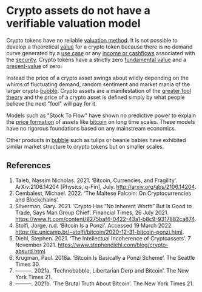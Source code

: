 # Crypto assets do not have a verifiable valuation model
Crypto tokens have no reliable [valuation method](../concepts/valuation-model.md). It is not possible to develop a theoretical [value](../concepts/value.md) for a crypto token because there is no demand curve generated by a [use case](../concepts/use-value.md) or any [income or cashflows](../concepts/income-cashflows.md) associated with the [security](../concepts/security.md). Crypto tokens have a strictly zero [fundamental value](../concepts/fundamental-value.md) and a [present-value](../concepts/present-value.md) of zero.

Instead the price of a crypto asset swings about wildly depending on the whims of fluctuating demand, random sentiment and market mania of the larger crypto [bubble](../concepts/bubble.md). Crypto assets are a manifestation of the [greater fool theory](../concepts/greater-fool-theory.md) and the price of a crypto asset is defined simply by what people believe the next "fool" will pay for it.

Models such as "Stock To Flow" have shown no predictive power to explain the [price formation](../concepts/price-formation.md) of assets like [bitcoin](../concepts/bitcoin.md) on long time scales. These models have no rigorous foundations based on any mainstream economics.
 
Other products in [bubble](../concepts/bubble.md) such as tulips or beanie babies have exhibited similar market structure to crypto tokens but on smaller scales.

## References
1. Taleb, Nassim Nicholas. 2021. ‘Bitcoin, Currencies, and Fragility’. ArXiv:2106.14204 [Physics, q-Fin], July. http://arxiv.org/abs/2106.14204.
1. Cembalest, Michael. 2022. ‘The Maltese Falcoin: On Cryptocurrencies and Blockchains’.
1. Silverman, Gary. 2021. ‘Crypto Has “No Inherent Worth” But Is Good to Trade, Says Man Group Chief’. Financial Times, 26 July 2021. https://www.ft.com/content/9275baf4-0422-43a1-b8c9-9317882ca874.
1. Stolfi, Jorge. n.d. ‘Bitcoin Is a Ponzi’. Accessed 19 March 2022. https://ic.unicamp.br/~stolfi/bitcoin/2020-12-31-bitcoin-ponzi.html.
1. Diehl, Stephen. 2021. ‘The Intellectual Incoherence of Cryptoassets’. 7 November 2021. https://www.stephendiehl.com/blog/crypto-absurd.html.
1. Krugman, Paul. 2018a. ‘Bitcoin Is Basically a Ponzi Scheme’. The Seattle Times 30.
1. ———. 2021a. ‘Technobabble, Libertarian Derp and Bitcoin’. The New York Times 21.
1. ———. 2021b. ‘The Brutal Truth About Bitcoin’. The New York Times 21.
